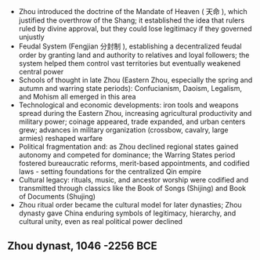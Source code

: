 * Zhou introduced the doctrine of the Mandate of Heaven ( 天命 ), which justified the overthrow of the Shang; it established the idea that rulers ruled by divine approval, but they could lose legitimacy if they governed unjustly
* Feudal System (Fengjian 分封制 ), establishing a decentralized feudal order by granting land and authority to relatives and loyal followers; the system helped them control vast territories but eventually weakened central power
* Schools of thought in late Zhou (Eastern Zhou, especially the spring and  autumn and warring state periods): Confucianism, Daoism, Legalism, and Mohism all emerged in this area
* Technological and economic developments: iron tools and weapons spread during the Eastern Zhou, increasing agricultural productivity and military power; coinage appeared, trade expanded, and urban centers grew; advances in military organization (crossbow, cavalry, large armies) reshaped warfare
* Political fragmentation and: as Zhou declined regional states gained autonomy and competed for dominance; the Warring States period fostered bureaucratic reforms, merit-based appointments, and codified laws - setting foundations for the centralized Qin empire
* Cultural legacy: rituals, music, and ancestor worship were codified and transmitted through classics like the Book of Songs (Shijing) and Book of Documents (Shujing)
* Zhou ritual order became the cultural model for later dynasties; Zhou dynasty gave China enduring symbols of legitimacy, hierarchy, and cultural unity, even as real political power declined

## Zhou dynast, 1046 -2256 BCE
